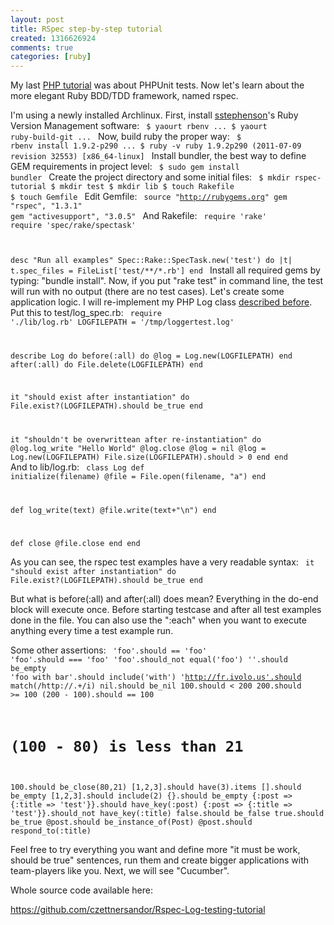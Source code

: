 ```yaml
---
layout: post
title: RSpec step-by-step tutorial
created: 1316626924
comments: true
categories: [ruby]
---
```

My last <a href="http://sandor.czettner.hu/blog/11/06/24/phpunit-tesztek-minden-elott">PHP tutorial</a> was about PHPUnit tests. Now let's learn about the more elegant Ruby BDD/TDD framework, named rspec.

I'm using a newly installed Archlinux. First, install <a href="https://github.com/sstephenson/rbenv">sstephenson</a>'s Ruby Version Management software:
<code>
$ yaourt rbenv
...
$ yaourt ruby-build-git
...
</code>
Now, build ruby the proper way:
<code>
$ rbenv install 1.9.2-p290
...
$ ruby -v
ruby 1.9.2p290 (2011-07-09 revision 32553) [x86_64-linux]
</code>
Install bundler, the best way to define GEM requirements in project level:
<code>
$ sudo gem install bundler
</code>
Create the project directory and some initial files:
<code>
$ mkdir rspec-tutorial
$ mkdir test
$ mkdir lib
$ touch Rakefile
$ touch Gemfile
</code>
Edit Gemfile:
<code class="ruby">
source "http://rubygems.org"
gem "rspec", "1.3.1"
gem "activesupport", "3.0.5"
</code>
And Rakefile:
<code>
require 'rake'
require 'spec/rake/spectask'

desc "Run all examples"
Spec::Rake::SpecTask.new('test') do |t|
  t.spec_files = FileList['test/**/*.rb']
end
</code>
Install all required gems by typing: "bundle install". Now, if you put "rake test" in command line, the test will run with no output (there are no test cases). Let's create some application logic. I will re-implement my PHP Log class <a href="http://sandor.czettner.hu/blog/11/06/24/phpunit-tesztek-minden-elott">described before</a>. Put this to test/log_spec.rb:
<code class="ruby">
require './lib/log.rb'
LOGFILEPATH = '/tmp/loggertest.log'

describe Log do
  before(:all) do
    @log = Log.new(LOGFILEPATH)
  end
  after(:all) do
    File.delete(LOGFILEPATH)
  end
  
  it "should exist after instantiation" do
    File.exist?(LOGFILEPATH).should be_true
  end
  
  it "shouldn't be overwrittean after re-instantiation" do
    @log.log_write "Hello World"
    @log.close
    @log = nil
    @log = Log.new(LOGFILEPATH)
    File.size(LOGFILEPATH).should > 0
  end
end
</code>
And to lib/log.rb:
<code class="ruby">
class Log
  def initialize(filename)
    @file = File.open(filename, "a")
  end
  
  def log_write(text)
    @file.write(text+"\n")
  end
  
  def close
    @file.close
  end
end
</code>

As you can see, the rspec test examples have a very readable syntax:
<code class="ruby">
  it "should exist after instantiation" do
    File.exist?(LOGFILEPATH).should be_true
  end
</code>

But what is before(:all) and after(:all) does mean? Everything in the do-end block will execute once. Before starting testcase and after all test examples done in the file. You can also use the ":each" when you want to execute anything every time a test example run.

Some other assertions:
<code class="ruby">
  'foo'.should == 'foo'
  'foo'.should === 'foo'
  'foo'.should_not equal('foo')
  ''.should be_empty
  'foo with bar'.should include('with')
  'http://fr.ivolo.us'.should match(/http:\/\/.+/i)
  nil.should be_nil
  100.should < 200
  200.should >= 100
  (200 - 100).should == 100
  # (100 - 80) is less than 21
  100.should be_close(80,21)
  [1,2,3].should have(3).items
  [].should be_empty
  [1,2,3].should include(2)
  {}.should be_empty
  {:post => {:title => 'test'}}.should have_key(:post)
  {:post => {:title => 'test'}}.should_not have_key(:title)
  false.should be_false
  true.should be_true
  @post.should be_instance_of(Post)
  @post.should respond_to(:title)
</code>

Feel free to try everything you want and define more "it must be work, should be true" sentences, run them and create bigger applications with team-players like you. Next, we will see "Cucumber".

Whole source code available here:

https://github.com/czettnersandor/Rspec-Log-testing-tutorial
